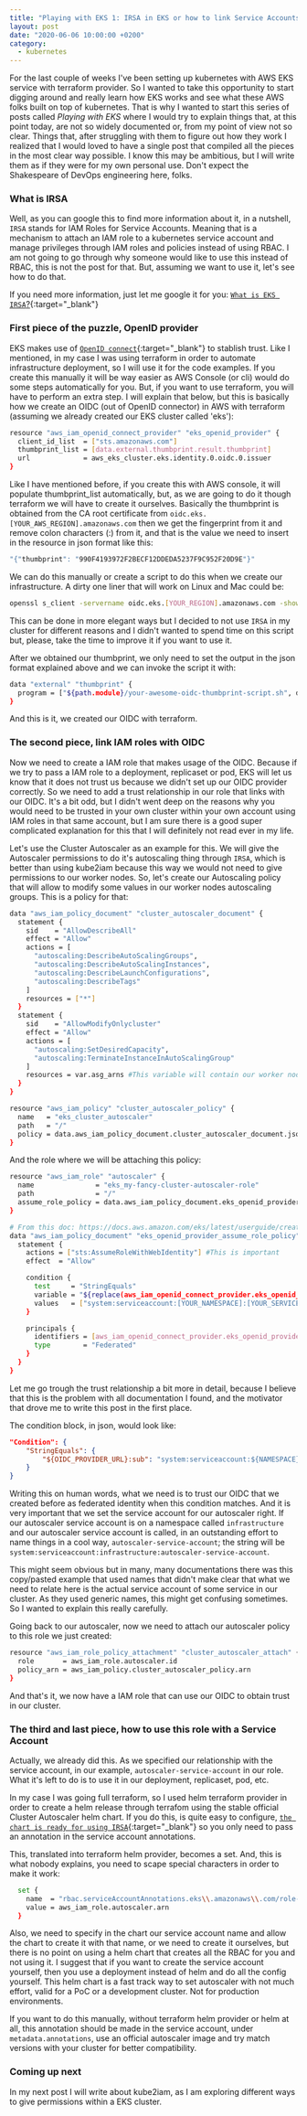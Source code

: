 ```yaml
---
title: "Playing with EKS 1: IRSA in EKS or how to link Service Accounts with IAM roles"
layout: post
date: "2020-06-06 10:00:00 +0200"
category:
  - kubernetes
---
```


For the last couple of weeks I've been setting up kubernetes with AWS EKS service with terraform provider. So I wanted to take this opportunity to start digging around and really learn how EKS works and see what these AWS folks built on top of kubernetes. That is why I wanted to start this series of posts called _Playing with EKS_ where I would try to explain things that, at this point today, are not so widely documented or, from my point of view not so clear. Things that, after struggling with them to figure out how they work I realized that I would loved to have a single post that compiled all the pieces in the most clear way possible. I know this may be ambitious, but I will write them as if they were for my own personal use. Don't expect the Shakespeare of DevOps engineering here, folks.

### **What is IRSA**

Well, as you can google this to find more information about it, in a nutshell, `IRSA` stands for IAM Roles for Service Accounts. Meaning that is a mechanism to attach an IAM role to a kubernetes service account and manage privileges through IAM roles and policies instead of using RBAC. I am not going to go through why someone would like to use this instead of RBAC, this is not the post for that. But, assuming we want to use it, let's see how to do that.

If you need more information, just let me google it for you: [`What is EKS IRSA`?](https://lmgtfy.com/?q=what+is+EKS+`IRSA`&pp=1){:target="\_blank"}

### **First piece of the puzzle, OpenID provider**

EKS makes use of [`OpenID connect`](https://openid.net/connect/){:target="\_blank"} to stablish trust. Like I mentioned, in my case I was using terraform in order to automate infrastructure deployment, so I will use it for the code examples. If you create this manually it will be way easier as AWS Console (or cli) would do some steps automatically for you. But, if you want to use terraform, you will have to perform an extra step. I will explain that below, but this is basically how we create an OIDC (out of OpenID connector) in AWS with terraform (assuming we already created our EKS cluster called 'eks'):

```sh
resource "aws_iam_openid_connect_provider" "eks_openid_provider" {
  client_id_list  = ["sts.amazonaws.com"]
  thumbprint_list = [data.external.thumbprint.result.thumbprint]
  url             = aws_eks_cluster.eks.identity.0.oidc.0.issuer
}
```

Like I have mentioned before, if you create this with AWS console, it will populate thumbprint_list automatically, but, as we are going to do it though terraform we will have to create it ourselves. Basically the thumbprint is obtained from the CA root certificate from `oidc.eks.[YOUR_AWS_REGION].amazonaws.com` then we get the fingerprint from it and remove colon characters (:) from it, and that is the value we need to insert in the resource in json format like this:

```sh
"{"thumbprint": "990F4193972F2BECF12DDEDA5237F9C952F20D9E"}"
```

We can do this manually or create a script to do this when we create our infrastructure. A dirty one liner that will work on Linux and Mac could be:

```sh
openssl s_client -servername oidc.eks.[YOUR_REGION].amazonaws.com -showcerts -connect oidc.eks.[YOUR_REGION].amazonaws.com:443 2>&- | tail -r | sed -n '/-----END CERTIFICATE-----/,/-----BEGIN CERTIFICATE-----/p; /-----BEGIN CERTIFICATE-----/q' | tail -r | openssl x509 -fingerprint -noout | sed 's/://g' | awk -F= '{print tolower($2)}'
```

This can be done in more elegant ways but I decided to not use `IRSA` in my cluster for different reasons and I didn't wanted to spend time on this script but, please, take the time to improve it if you want to use it.

After we obtained our thumbprint, we only need to set the output in the json format explained above and we can invoke the script it with:

```sh
data "external" "thumbprint" {
  program = ["${path.module}/your-awesome-oidc-thumbprint-script.sh", data.aws_region.current.name]
}
```

And this is it, we created our OIDC with terraform.

### **The second piece, link IAM roles with OIDC**

Now we need to create a IAM role that makes usage of the OIDC. Because if we try to pass a IAM role to a deployment, replicaset or pod, EKS will let us know that it does not trust us because we didn't set up our OIDC provider correctly. So we need to add a trust relationship in our role that links with our OIDC. It's a bit odd, but I didn't went deep on the reasons why you would need to be trusted in your own cluster within your own account using IAM roles in that same account, but I am sure there is a good super complicated explanation for this that I will definitely not read ever in my life.

Let's use the Cluster Autoscaler as an example for this. We will give the Autoscaler permissions to do it's autoscaling thing through `IRSA`, which is better than using kube2iam because this way we would not need to give permissions to our worker nodes. So, let's create our Autoscaling policy that will allow to modify some values in our worker nodes autoscaling groups. This is a policy for that:

```sh
data "aws_iam_policy_document" "cluster_autoscaler_document" {
  statement {
    sid    = "AllowDescribeAll"
    effect = "Allow"
    actions = [
      "autoscaling:DescribeAutoScalingGroups",
      "autoscaling:DescribeAutoScalingInstances",
      "autoscaling:DescribeLaunchConfigurations",
      "autoscaling:DescribeTags"
    ]
    resources = ["*"]
  }
  statement {
    sid    = "AllowModifyOnlycluster"
    effect = "Allow"
    actions = [
      "autoscaling:SetDesiredCapacity",
      "autoscaling:TerminateInstanceInAutoScalingGroup"
    ]
    resources = var.asg_arns #This variable will contain our worker nodes autoscaling group arn's. This can be also a wildcard arn for autoscaling groups ¯\_(ツ)_/¯
  }
}

resource "aws_iam_policy" "cluster_autoscaler_policy" {
  name   = "eks_cluster_autoscaler"
  path   = "/"
  policy = data.aws_iam_policy_document.cluster_autoscaler_document.json
}
```

And the role where we will be attaching this policy:

```sh
resource "aws_iam_role" "autoscaler" {
  name               = "eks_my-fancy-cluster-autoscaler-role"
  path               = "/"
  assume_role_policy = data.aws_iam_policy_document.eks_openid_provider_assume_role_policy.json
}

# From this doc: https://docs.aws.amazon.com/eks/latest/userguide/create-service-account-iam-policy-and-role.html
data "aws_iam_policy_document" "eks_openid_provider_assume_role_policy" {
  statement {
    actions = ["sts:AssumeRoleWithWebIdentity"] #This is important
    effect  = "Allow"

    condition {
      test     = "StringEquals"
      variable = "${replace(aws_iam_openid_connect_provider.eks_openid_provider.url, "https://", "")}:sub"
      values   = ["system:serviceaccount:[YOUR_NAMESPACE]:[YOUR_SERVICEACCOUNT]"]
    }

    principals {
      identifiers = [aws_iam_openid_connect_provider.eks_openid_provider.arn]
      type        = "Federated"
    }
  }
}
```

Let me go trough the trust relationship a bit more in detail, because I believe that this is the problem with all documentation I found, and the motivator that drove me to write this post in the first place.

The condition block, in json, would look like:

```json
"Condition": {
    "StringEquals": {
        "${OIDC_PROVIDER_URL}:sub": "system:serviceaccount:${NAMESPACE}:${SERVIEACCOUNT-NAME}"
    }
}
```

Writing this on human words, what we need is to trust our OIDC that we created before as federated identity when this condition matches. And it is very important that we set the service account for our autoscaler right. If our autoscaler service account is on a namespace called `infrastructure` and our autoscaler service account is called, in an outstanding effort to name things in a cool way, `autoscaler-service-account`; the string will be `system:serviceaccount:infrastructure:autoscaler-service-account`.

This might seem obvious but in many, many documentations there was this copy/pasted example that used names that didn't make clear that what we need to relate here is the actual service account of some service in our cluster. As they used generic names, this might get confusing sometimes. So I wanted to explain this really carefully.

Going back to our autoscaler, now we need to attach our autoscaler policy to this role we just created:

```sh
resource "aws_iam_role_policy_attachment" "cluster_autoscaler_attach" {
  role       = aws_iam_role.autoscaler.id
  policy_arn = aws_iam_policy.cluster_autoscaler_policy.arn
}
```

And that's it, we now have a IAM role that can use our OIDC to obtain trust in our cluster.

### **The third and last piece, how to use this role with a Service Account**

Actually, we already did this. As we specified our relationship with the service account, in our example, `autoscaler-service-account` in our role. What it's left to do is to use it in our deployment, replicaset, pod, etc.

In my case I was going full terraform, so I used helm terraform provider in order to create a helm release through terrafom using the stable official Cluster Autoscaler helm chart. If you do this, is quite easy to configure, [`the chart is ready for using IRSA`](https://github.com/helm/charts/tree/master/stable/cluster-autoscaler#iam-roles-for-service-accounts-irsa){:target="\_blank"} so you only need to pass an annotation in the service account annotations.

This, translated into terraform helm provider, becomes a set. And, this is what nobody explains, you need to scape special characters in order to make it work:

```sh
  set {
    name  = "rbac.serviceAccountAnnotations.eks\\.amazonaws\\.com/role-arn"
    value = aws_iam_role.autoscaler.arn
  }
```

Also, we need to specify in the chart our service account name and allow the chart to create it with that name, or we need to create it ourselves, but there is no point on using a helm chart that creates all the RBAC for you and not using it. I suggest that if you want to create the service account yourself, then you use a deployment instead of helm and do all the config yourself. This helm chart is a fast track way to set autoscaler with not much effort, valid for a PoC or a development cluster. Not for production environments.

If you want to do this manually, without terraform helm provider or helm at all, this annotation should be made in the service account, under `metadata.annotations`, use an official autoscaler image and try match versions with your cluster for better compatibility.

### **Coming up next**

In my next post I will write about kube2iam, as I am exploring different ways to give permissions within a EKS cluster.
